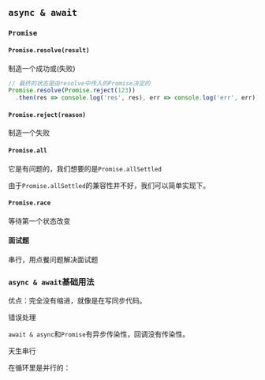 ## `async & await`

### `Promise`

#### `Promise.resolve(result)`
制造一个成功或(失败)

```typescript
// 最终的状态是由resolve中传入的Promise决定的
Promise.resolve(Promise.reject(123))
  .then(res => console.log('res', res), err => console.log('err', err)); //err 123
```

#### `Promise.reject(reason)`
制造一个失败

#### `Promise.all`
它是有问题的，我们想要的是`Promise.allSettled`

由于`Promise.allSettled`的兼容性并不好，我们可以简单实现下。

#### `Promise.race`
等待第一个状态改变

#### 面试题
串行，用点餐问题解决面试题

### `async & await`基础用法
优点：完全没有缩进，就像是在写同步代码。

错误处理

`await & async`和`Promise`有异步传染性，回调没有传染性。

天生串行

在循环里是并行的：  
```typescript

```
